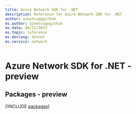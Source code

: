 ```yaml
---
title: Azure Network SDK for .NET
description: Reference for Azure Network SDK for .NET
author: aznetsuppgithub
ms.author: aznetsuppgithub
ms.data: 04/12/2023
ms.topic: reference
ms.devlang: dotnet
ms.service: network
---
```

# Azure Network SDK for .NET - preview
## Packages - preview
[!INCLUDE [packages](network-index.md)]